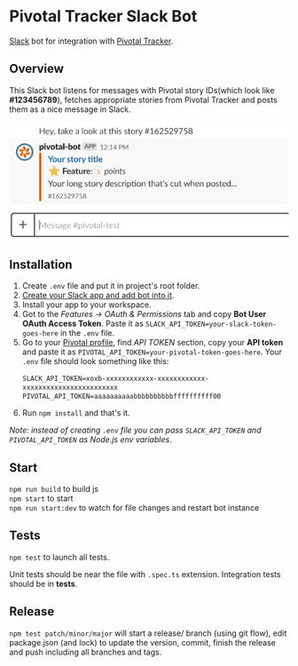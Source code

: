 # Pivotal Tracker Slack Bot

[Slack](https://www.slack.com) bot for integration with
[Pivotal Tracker](https://www.pivotaltracker.com).  

## Overview

This Slack bot listens for messages with Pivotal story IDs(which look like
**#123456789**), fetches appropriate stories from Pivotal Tracker and posts 
them as a nice message in Slack.  
  
![](pivotal-slack-bot.gif)

## Installation

1. Create `.env` file and put it in project's root folder.
1. [Create your Slack app and add bot into it](https://api.slack.com/bot-users).
1. Install your app to your workspace.
1. Got to the *Features -> OAuth & Permissions* tab and copy **Bot User OAuth 
Access Token**. Paste it as 
`SLACK_API_TOKEN=your-slack-token-goes-here` in the `.env` file.
1. Go to your [Pivotal profile](https://www.pivotaltracker.com/profile), 
find *API TOKEN* section, copy your **API token** and paste it as 
`PIVOTAL_API_TOKEN=your-pivotal-token-goes-here`.
Your `.env` file should look something like this:
    ```
    SLACK_API_TOKEN=xoxb-xxxxxxxxxxxx-xxxxxxxxxxxx-xxxxxxxxxxxxxxxxxxxxxxxx  
    PIVOTAL_API_TOKEN=aaaaaaaaaabbbbbbbbbbffffffffff00
    ```
1. Run `npm install` and that's it.

*Note: instead of creating `.env` file you can pass `SLACK_API_TOKEN` and 
`PIVOTAL_API_TOKEN` as Node.js env variables*.

## Start

`npm run build` to build js  
`npm start` to start  
`npm run start:dev` to watch for file changes and restart bot instance  

## Tests

`npm test` to launch all tests.

Unit tests should be near the file with `.spec.ts` extension.
Integration tests should be in **tests**.

## Release

`npm test patch/minor/major` will start a release/ branch (using git flow),
 edit package.json (and lock) to update the version, commit, finish 
 the release and push including all branches and tags.
 
 
